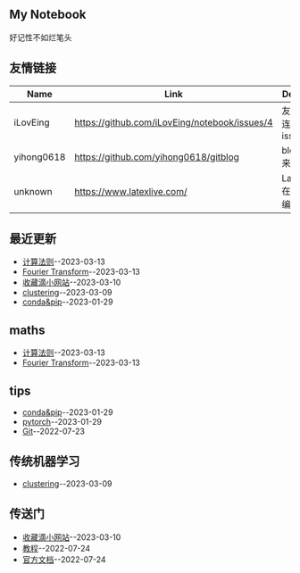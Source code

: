 ## My Notebook
好记性不如烂笔头
## 友情链接
| Name | Link | Desc | 
 | ---- | ---- | ---- |
| iLovEing | https://github.com/iLovEing/notebook/issues/4 | 友情连接issue |
| yihong0618 | https://github.com/yihong0618/gitblog | blog来源 |
| unknown | https://www.latexlive.com/ | Latex在线编辑 |
## 最近更新
- [计算法则](https://github.com/iLovEing/notebook/issues/12)--2023-03-13
- [Fourier Transform](https://github.com/iLovEing/notebook/issues/11)--2023-03-13
- [收藏滴小网站](https://github.com/iLovEing/notebook/issues/10)--2023-03-10
- [clustering](https://github.com/iLovEing/notebook/issues/9)--2023-03-09
- [conda&pip](https://github.com/iLovEing/notebook/issues/8)--2023-01-29
## maths
- [计算法则](https://github.com/iLovEing/notebook/issues/12)--2023-03-13
- [Fourier Transform](https://github.com/iLovEing/notebook/issues/11)--2023-03-13
## tips
- [conda&pip](https://github.com/iLovEing/notebook/issues/8)--2023-01-29
- [pytorch](https://github.com/iLovEing/notebook/issues/7)--2023-01-29
- [Git](https://github.com/iLovEing/notebook/issues/3)--2022-07-23
## 传统机器学习
- [clustering](https://github.com/iLovEing/notebook/issues/9)--2023-03-09
## 传送门
- [收藏滴小网站](https://github.com/iLovEing/notebook/issues/10)--2023-03-10
- [教程](https://github.com/iLovEing/notebook/issues/6)--2022-07-24
- [官方文档](https://github.com/iLovEing/notebook/issues/5)--2022-07-24
